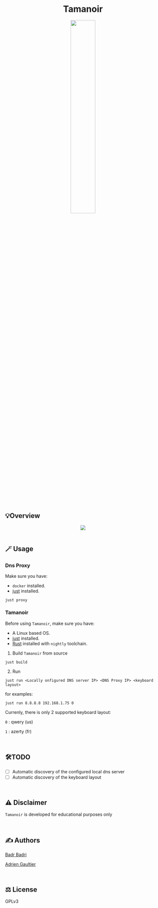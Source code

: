 <div align="center">
  <h1> Tamanoir </h1>
  <img src="https://github.com/user-attachments/assets/47b8a0ef-6a52-4e2d-8188-e77bb9e98d79" style="width: 40%; height: 40%"</img>
</div>

## 💡Overview

<div align="center">
  <img src="https://github.com/user-attachments/assets/24f80020-9d60-4f2a-825b-ed56574dfb24" </img>
</div>

<br>

## 🪄 Usage

### Dns Proxy

Make sure you have:

- `docker` installed.
- [just](https://github.com/casey/just) installed.

```
just proxy
```

### Tamanoir

Before using `Tamanoir`, make sure you have:

- A Linux based OS.
- [just](https://github.com/casey/just) installed.
- [Rust](https://www.rust-lang.org/tools/install) installed with `nightly` toolchain.

1. Build `Tamanoir` from source

```
just build
```

2. Run

```
just run <Locally onfigured DNS server IP> <DNS Proxy IP> <keyboard layout>
```

for examples:

```
just run 8.8.8.8 192.168.1.75 0
```

Currenly, there is only 2 supported keyboard layout:

`0` : qwery (us)

`1` : azerty (fr)

<br>

## 🛠️TODO

- [ ] Automatic discovery of the configured local dns server
- [ ] Automatic discovery of the keyboard layout

<br>

## ⚠️ Disclaimer

`Tamanoir` is developed for educational purposes only

<br>

## ✍️ Authors

[Badr Badri](https://github.com/pythops)

[Adrien Gaultier](https://github.com/adgaultier)

<br>

## ⚖️ License

GPLv3
